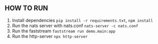 ## HOW TO RUN

1. Install dependencies `pip install -r requirements.txt`, `npm install`
2. Run the nats server with nats.conf `nats-server -c nats.conf`
3. Run the faststream `faststream run demo.main:app`
4. Run the http-server `npx http-server`